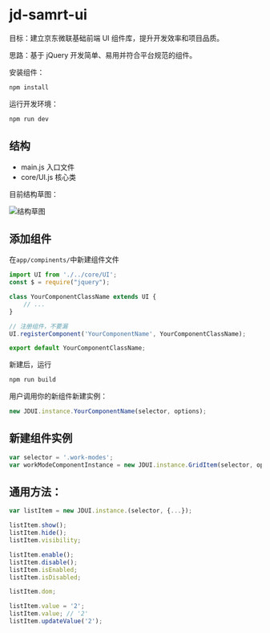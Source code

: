 # jd-samrt-ui

目标：建立京东微联基础前端 UI 组件库，提升开发效率和项目品质。

思路：基于 jQuery 开发简单、易用并符合平台规范的组件。

安装组件：

```bash
npm install
```

运行开发环境：

```bash
npm run dev
```

## 结构

- main.js       入口文件
- core/UI.js    核心类

目前结构草图：

![结构草图](http://okw4n9e5h.bkt.clouddn.com/082712.jpg)

## 添加组件

在`app/compinents/`中新建组件文件
```JavaScript
import UI from './../core/UI';
const $ = require("jquery");

class YourComponentClassName extends UI {
    // ...
}

// 注册组件，不要漏
UI.registerComponent('YourComponentName', YourComponentClassName);

export default YourComponentClassName;

```

新建后，运行
```bash
npm run build
```

用户调用你的新组件新建实例：
```JavaScript
new JDUI.instance.YourComponentName(selector, options);
```

## 新建组件实例

```JavaScript
var selector = '.work-modes';
var workModeComponentInstance = new JDUI.instance.GridItem(selector, options);
```


## 通用方法：

```JavaScript
var listItem = new JDUI.instance.(selector, {...});

listItem.show();
listItem.hide();
listItem.visibility;

listItem.enable();
listItem.disable();
listItem.isEnabled;
listItem.isDisabled;

listItem.dom;

listItem.value = '2';
listItem.value; // '2'
listItem.updateValue('2');

```